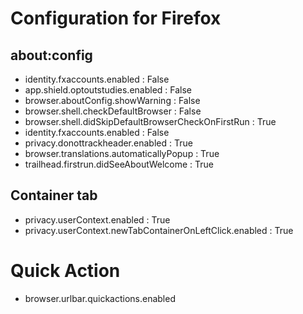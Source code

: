 # Configuration for Firefox

## about:config
- identity.fxaccounts.enabled  : False
- app.shield.optoutstudies.enabled : False
- browser.aboutConfig.showWarning : False
- browser.shell.checkDefaultBrowser : False
- browser.shell.didSkipDefaultBrowserCheckOnFirstRun : True
- identity.fxaccounts.enabled : False
- privacy.donottrackheader.enabled : True
- browser.translations.automaticallyPopup : True
- trailhead.firstrun.didSeeAboutWelcome : True

## Container tab
- privacy.userContext.enabled : True
- privacy.userContext.newTabContainerOnLeftClick.enabled : True

# Quick Action
- browser.urlbar.quickactions.enabled
